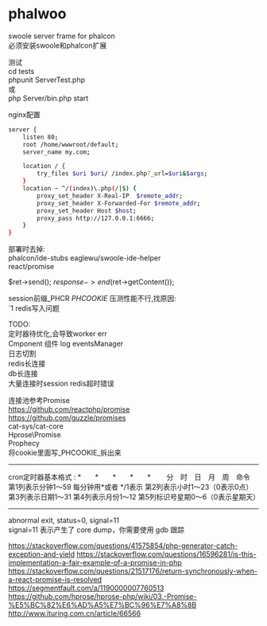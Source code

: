 # phalwoo
swoole server frame for phalcon  
必须安装swoole和phalcon扩展

测试  
cd tests  
phpunit ServerTest.php  
或  
php Server/bin.php start

nginx配置  
``` bash
server {
    listen 80;
    root /home/wwwroot/default;
    server_name my.com;

    location / {
        try_files $uri $uri/ /index.php?_url=$uri&$args;
    }
    location ~ ^/(index)\.php(/|$) {
        proxy_set_header X-Real-IP  $remote_addr;
        proxy_set_header X-Forwarded-For $remote_addr;
        proxy_set_header Host $host;
        proxy_pass http://127.0.0.1:6666;
    }
}
```

部署时去掉:  
phalcon/ide-stubs
eaglewu/swoole-ide-helper  
react/promise  


$ret->send();
$response->end($ret->getContent());

session前缀_PHCR _PHCOOKIE_ 
压测性能不行,找原因:  
`1 redis写入问题  

TODO:  
定时器待优化,会导致worker err  
Cmponent 组件
log eventsManager  
日志切割  
redis长连接  
db长连接   
大量连接时session redis超时错误  


连接池参考Promise   
https://github.com/reactphp/promise  
https://github.com/guzzle/promises  
cat-sys/cat-core  
Hprose\Promise  
Prophecy  
将cookie里面写_PHCOOKIE_拆出来  


-----------------------
cron定时器基本格式 :
*　　*　　*　　*　　*　　
分　时　日　月　周　命令
第1列表示分钟1～59 每分钟用*或者 */1表示
第2列表示小时1～23（0表示0点）
第3列表示日期1～31
第4列表示月份1～12
第5列标识号星期0～6（0表示星期天）

------------------
abnormal exit, status=0, signal=11  
signal=11 表示产生了 core dump，你需要使用 gdb 跟踪  

https://stackoverflow.com/questions/41575854/php-generator-catch-exception-and-yield
https://stackoverflow.com/questions/16596281/is-this-implementation-a-fair-example-of-a-promise-in-php
https://stackoverflow.com/questions/21517176/return-synchronously-when-a-react-promise-is-resolved
https://segmentfault.com/a/1190000007760513
https://github.com/hprose/hprose-php/wiki/03.-Promise-%E5%BC%82%E6%AD%A5%E7%BC%96%E7%A8%8B
http://www.ituring.com.cn/article/66566


